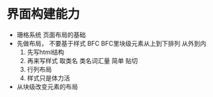 # 界面构建能力
- 珊格系统
    页面布局的基础
- 先做布局， 不要基于样式   BFC
        BFC里块级元素从上到下排列
    从外到内
    1. 先写html结构
    2. 再来写样式
        取类名
        类名词汇量 简单 贴切
    3. 行列布局
    4. 样式只是体力活
- 从块级改变元素的布局